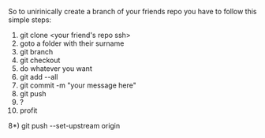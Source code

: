 So to unirinically create a branch of your friends repo you have to follow this simple steps:
1) git clone <your friend's repo ssh>
2) goto a folder with their surname
3) git branch <your surname>
4) git checkout <your surname>
5) do whatever you want
6) git add --all
7) git commit -m "your message here"
8) git push
9) ?
10) profit

8*) git push --set-upstream origin <name of branch>